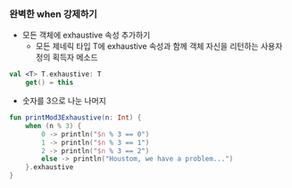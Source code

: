 ### 완벽한 when 강제하기

- 모든 객체에 exhaustive 속성 추가하기
  - 모든 제네릭 타입 T에 exhaustive 속성과 함께 객체 자신을 리턴하는 사용자 정의 획득자 메소드
```kotlin
val <T> T.exhaustive: T
    get() = this
```

- 숫자를 3으로 나눈 나머지
```kotlin
fun printMod3Exhaustive(n: Int) {
    when (n % 3) {
        0 -> println("$n % 3 == 0")
        1 -> println("$n % 3 == 1")
        2 -> println("$n % 3 == 2")
        else -> println("Houstom, we have a problem...")
    }.exhaustive
}
```
